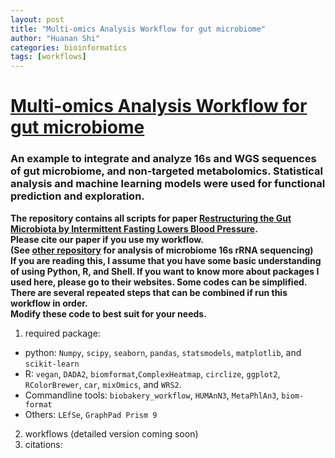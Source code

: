 ```yaml
---
layout: post
title: "Multi-omics Analysis Workflow for gut microbiome"
author: "Huanan Shi"
categories: bioinformatics
tags: [workflows]
---
```

# [Multi-omics Analysis Workflow for gut microbiome](https://github.com/huananfshi/microbiome_multiomics_analysis_workflow)
### An example to integrate and analyze 16s and WGS sequences of gut microbiome, and non-targeted metabolomics. Statistical analysis and machine learning models were used for functional prediction and exploration.
**The repository contains all scripts for paper [Restructuring the Gut Microbiota by Intermittent Fasting Lowers Blood Pressure](https://doi.org/10.1161/circresaha.120.318155).** <br />
**Please cite our paper if you use my workflow.** <br />
**(See [other repository](https://github.com/huananfshi/16s_microbiome_analysis_workflow) for analysis of microbiome 16s rRNA sequencing)** <br />
**If you are reading this, I assume that you have some basic understanding of using Python, R, and Shell. If you want to know more about packages I used here, please go to their websites. Some codes can be simplified. There are several repeated steps that can be combined if run this workflow in order.** <br />
**Modify these code to best suit for your needs.** <br />

1. required package:
  * python: `Numpy`, `scipy`, `seaborn`, `pandas`, `statsmodels`, `matplotlib`, and `scikit-learn`  
  * R: `vegan`, `DADA2`, `biomformat`,`ComplexHeatmap`, `circlize`, `ggplot2`, `RColorBrewer`, `car`, `mixOmics`, and `WRS2`.
  * Commandline tools: `biobakery_workflow`, `HUMAnN3`, `MetaPhlAn3`, `biom-format`
  * Others: `LEfSe`, `GraphPad Prism 9`
 
 
2. workflows (detailed version coming soon)
3. citations:
  
